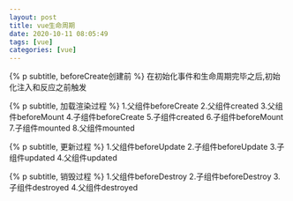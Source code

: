 ```yaml
---
layout: post
title: vue生命周期
date: 2020-10-11 08:05:49
tags: [vue]
categories: [vue]
---
```


{% p subtitle, beforeCreate创建前 %}
在初始化事件和生命周期完毕之后,初始化注入和反应之前触发

{% p subtitle, 加载渲染过程 %}
1.父组件beforeCreate
2.父组件created
3.父组件beforeMount
4.子组件beforeCreate
5.子组件created
6.子组件beforeMount
7.子组件mounted
8.父组件mounted

{% p subtitle, 更新过程 %}
1.父组件beforeUpdate
2.子组件beforeUpdate
3.子组件updated
4.父组件updated

{% p subtitle, 销毁过程 %}
1.父组件beforeDestroy
2.子组件beforeDestroy
3.子组件destroyed
4.父组件destroyed

